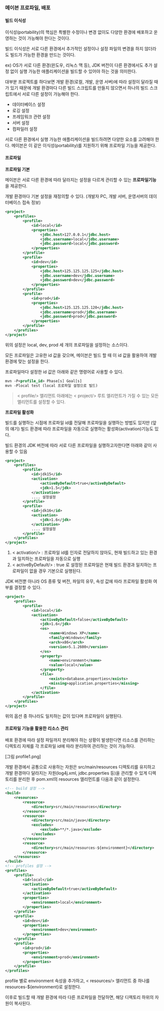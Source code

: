 ### 메이븐 프로파일, 배포

#### 빌드 이식성

이식성(portability)의 핵심은 특별한 수정이나 변경 없이도 다양한 환경에 배포하고 운영하는 것이 가능해야 한다는 것이다.

빌드 이식성은 서로 다른 환경에서 추가적인 설정이나 설정 파일의 변경을 하지 않더라도 빌드가 가능한 환경을 만드는 것이다.

ex) OS가 서로 다른 환경(윈도우, 리눅스 맥 등), JDK 버전이 다른 환경에서도 추가 설정 없이 실행 가능한 애플리케이션을 빌드할 수 있어야 하는 것을 의미한다.



대부분 프로젝트를 하다보면 개발 환경(로컬, 개발, 운영 서버)에 따라 설정이 달라질 때가 있기 때문에 개발 환경마다 다른 빌드 스크립트를 만들지 않으면서 하나의 빌드 스크립트에서 서로 다른 설정이 가능해야 한다.

* 데이터베이스 설정
* 로깅 설정
* 프레임워크 관련 설정
* 서버 설정
* 컴파일러 설정

서로 다른 환경에서 실행 가능한 애플리케이션을 빌드하려면 다양한 요소를 고려해야 한다. 메이븐은 이 같은 이식성(portability)를 지원하기 위해 프로파일 기능을 제공한다.



#### 프로파일

**프로파일 기본**

메이븐은 서로  다른 환경에 따라 달라지는 설정을 다르게 관리할 수 있는 **프로파일기능**을 제공한다. 

개발 환경마다 기본 설정을 재정의할 수 있다. (개발자 PC, 개발 서버, 운영서버의 데이터베이스 접속 정보)

```xml
<project>
	<profiles>
    	<profile>
        	<id>local</id>
            <properties>
            	<jdbc.host>127.0.0.1</jdbc.host>
                <jdbc.username>local</jdbc.username>
                <jdbc.password>local</jdbc.password>
            </properties>
        </profile>
        <profile>
        	<id>dev</id>
            <properties>
            	<jdbc.host>125.125.125.125</jdbc.host>
                <jdbc.username>dev</jdbc.username>
                <jdbc.password>dev</jdbc.password>
            </properties>
        </profile>
        <profile>
        	<id>prod</id>
            <properties>
            	<jdbc.host>125.125.125.120</jdbc.host>
                <jdbc.username>prod</jdbc.username>
                <jdbc.password>prod</jdbc.password>
            </properties>
        </profile>
    </profiles>
</project>
```

위의 설정은 local, dev, prod 세 개의 프로파일을 설정하는 소스이다.

모든 프로파일은 고유한 id 값을 갖으며, 메이븐은 빌드 할 때 이 id 값을 활용하여 개발 환경에 맞는 설정을 한다. 

프로파일마다 설정한 id 값은 아래와 같은 명령어로 사용할 수 있다.

```xml
mvn -P<profile_id> Phase[s] Goal[s]
mvn -Plocal test (local 프로파일 설정으로 빌드)
```

> < profile/> 엘리먼트 아래에는 < project/> 루트 엘리먼트가 가질 수 있는 모든 엘리먼트를 설정할 수 있다.

**프로파일 활성화**

빌드를 실행하는 시점에 프로파일 id를 전달해 프로파일을 실행하는 방법도 있지만 (앞의 얘기) 빌드 환경에 따라 프로파일을 자동으로 실행하는 활성화(activation)기능도 있다.

빌드 환경의 JDK 버전에 따라 서로 다른 프로파일을 실행하고자한다면 아래와 같이 사용할 수 있음

```xml
<project>
	<profiles>
    	<profile>
        	<id>jdk15</id>
            <activation>
            	<activeByDefault>true</activeByDefault>
                <jdk>1.5</jdk>
            </activation>
            .... 설정설정
        </profile>
        <profile>
        	<id>jdk16</id>
            <activation>
            	<jdk>1.6</jdk>
            </activation>
            .... 설정설정
        </profile>
    </profiles>
</project>
```

1. < activation/> : 프로파일 id를 인자로 전달하지 않아도, 현재 빌드하고 있는 환경과 일치하는 프로파일을 자동으로 실행
2. < activeByDefault/> : true 로 설정된 프로파일은 현재 빌드 환경과 일치하는 프로파일이 없을 경우 기본으로 실행된다.

JDK 버전뿐 아니라 OS 종류 및 버전, 파일의 유무, 속성 값에 따라 프로파일 활성화 여부를 결정할 수 있다.

```xml
<project>
	<profiles>
    	<profile>
        	<id>local</id>
            <activation>
            	<activeByDefault>false</activeByDefault>
                <jdk>1.6</jdk>
                <os>
                	<name>Windows XP</name>
                    <family>Windows</family>
                    <arch>x86</arch>
                    <version>5.1.2600</version>
                </os>
                <property>
                	<name>environment</name>
                    <value>local</value>
                </property>
                <file>
                	<exists>database.properties</exists>
                    <missing>application.properties</missing>
                </file>
            </activation>
        </profile>
    </profiles>
</project>
```

위의 옵션 중 하나라도 일치하는 값이 있다며 프로파일이 실행된다.



#### 프로파일 기능을 활용한 리소스 관리

배포 환경에 따라 설정 파일까지 분리해야 하는 상황이 발생한다면 리소스를 관리하는 디렉토리 자체를 각 프로파일 id에 따라 분리하여 관리하는 것이 가능하다.

[그림 profile1.png]

개발 환경에서 공통으로 사용하는 자원은 src/main/resources 디렉토리를 유지하고 개발 환경마다 달라지는 자원(log4j.xml, jdbc.properties 등)을 관리할 수 있게 디렉토리를 분리한 후 pom.xml의 resources 엘리먼트를 다음과 같이 설정한다.

```xml
<!-- build 설정 -->
<build>
	<resources>
		<resource>
			<directory>src/main/resources</directory>
		</resource>
		<resource>
			<directory>src/main/java</directory>
			<excludes>
				<exclude>**/*.java</exclude>
			</excludes>
		</resource>
		<resource>
			<directory>src/main/resources-${environment}</directory>
		</resource>
	</resources>
</build>
<!-- profiles 설정 -->
<profiles>
	<profile>
		<id>local</id>
		<activation>
			<activeByDefault>true</activeByDefault>
		</activation>
		<properties>
			<environment>local</environment>
		</properties>
	</profile>
	<profile>
		<id>dev</id>
		<properties>
			<environment>dev</environment>
		</properties>
	</profile>
	<profile>
		<id>prod</id>
		<properties>
			<environment>prod</environment>
		</properties>
	</profile>
</profiles>
```

profile 별로 environment 속성을 추가하고, < resources/> 엘리먼트 중 하나를 resources-${environment}로 설정한다.

이후로 빌드할 때 개발 환경에 따라 다른 프로파일을 전달하면, 해당 디렉토리 하위의 자원이 복사된다.